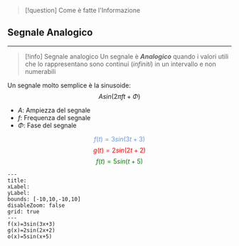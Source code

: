 >[!question] Come è fatte l'Informazione
## Segnale Analogico
---
>[!info] Segnale analogico
>Un segnale è ***Analogico*** quando i valori utili che lo rappresentano sono continui (*infiniti*) in un intervallo e non numerabili

Un segnale molto semplice è la sinusoide:
$$Asin(2\pi ft + \Phi)$$
- $A$: Ampiezza del segnale
- $f$: Frequenza del segnale
- $\Phi$: Fase del segnale

<font color="CornflowerBlue">$$f(t)=3sin(3t+3)$$ </font>
<font color="red">$$g(t) = 2sin(2t+2)$$ </font>
<font color="green">$$f(t)= 5sin(t+5)$$</font>

```functionplot
---
title: 
xLabel: 
yLabel: 
bounds: [-10,10,-10,10]
disableZoom: false
grid: true
---
f(x)=3sin(3x+3)
g(x)=2sin(2x+2)
o(x)=5sin(x+5)
```
